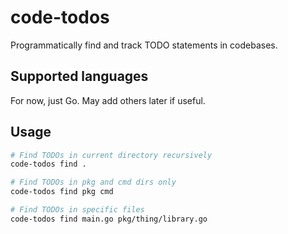# code-todos

Programmatically find and track TODO statements in codebases.

## Supported languages

For now, just Go.  May add others later if useful.

## Usage

```bash
# Find TODOs in current directory recursively
code-todos find .

# Find TODOs in pkg and cmd dirs only
code-todos find pkg cmd

# Find TODOs in specific files
code-todos find main.go pkg/thing/library.go
```
